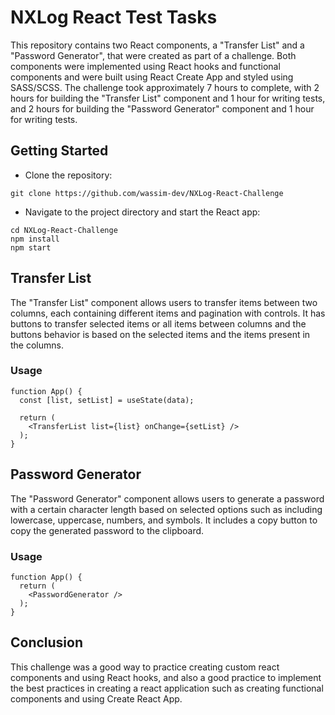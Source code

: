 # NXLog React Test Tasks

This repository contains two React components, a "Transfer List" and a "Password Generator", that were created as part of a challenge. Both components were implemented using React hooks and functional components and were built using React Create App and styled using SASS/SCSS. The challenge took approximately 7 hours to complete, with 2 hours for building the "Transfer List" component and 1 hour for writing tests, and 2 hours for building the "Password Generator" component and 1 hour for writing tests.

## Getting Started

- Clone the repository:

```
git clone https://github.com/wassim-dev/NXLog-React-Challenge
```

- Navigate to the project directory and start the React app:

```
cd NXLog-React-Challenge
npm install
npm start
```

## Transfer List

The "Transfer List" component allows users to transfer items between two columns, each containing different items and pagination with controls. It has buttons to transfer selected items or all items between columns and the buttons behavior is based on the selected items and the items present in the columns.

### Usage

```
function App() {
  const [list, setList] = useState(data);

  return (
    <TransferList list={list} onChange={setList} />
  );
}
```

## Password Generator

The "Password Generator" component allows users to generate a password with a certain character length based on selected options such as including lowercase, uppercase, numbers, and symbols. It includes a copy button to copy the generated password to the clipboard.

### Usage

```
function App() {
  return (
    <PasswordGenerator />
  );
}
```

## Conclusion

This challenge was a good way to practice creating custom react components and using React hooks, and also a good practice to implement the best practices in creating a react application such as creating functional components and using Create React App.
